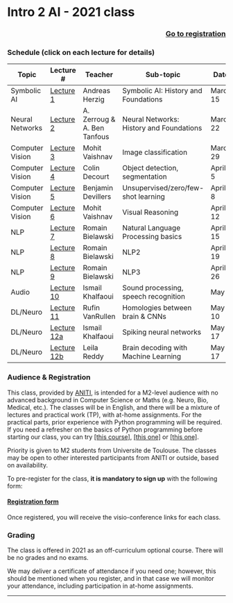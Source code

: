 # Intro 2 AI  -  2021 class
<a href="registration"><div style="text-align: right"> <h3>Go to registration</h3> </div></a>
### Schedule (click on each lecture for details)

| Topic | Lecture # | Teacher | Sub-topic | Date  |  Time   |
|--------------|---------|---------------|----------------------------|--------------|--------|
| Symbolic AI  | [Lecture 1](./Lecture1/index.md) | Andreas Herzig | Symbolic AI: History and Foundations |  March 15 | 5-7pm |
| Neural Networks  | [Lecture 2](./Lecture2/index.md) | A. Zerroug & A. Ben Tanfous | Neural Networks: History and Foundations |  March 22 | 5-7pm |
| Computer Vision  | [Lecture 3](./Lecture3/index.md) | Mohit Vaishnav | Image classification |  March 29 | 5-7pm |
| Computer Vision  | [Lecture 4](./Lecture4/index.md) | Colin Decourt | Object detection, segmentation |  April 5 | 5-7pm |
| Computer Vision  | [Lecture 5](./Lecture5/index.md) | Benjamin Devillers | Unsupervised/zero/few-shot learning |  April 8 | 5-7pm |
| Computer Vision  | [Lecture 6](./Lecture6/index.md) | Mohit Vaishnav | Visual Reasoning |  April 12 | 5-7pm |
| NLP  | [Lecture 7](./Lecture7/index.md) | Romain Bielawski | Natural Language Processing basics |  April 15 | 5-7pm |
| NLP  | [Lecture 8](./Lecture8/index.md) | Romain Bielawski | NLP2 |  April 19 | 5-7pm |
| NLP  | [Lecture 9](./Lecture9/index.md) | Romain Bielawski | NLP3 |  April 26 | 5-7pm |
| Audio  | [Lecture 10](./Lecture10/index.md) | Ismail Khalfaoui | Sound processing, speech recognition |  May 3 | 5-7pm |
| DL/Neuro  | [Lecture 11](./Lecture11/index.md) | Rufin VanRullen | Homologies between brain & CNNs |  May 10 | 5-7pm |
| DL/Neuro  | [Lecture 12a](./Lecture12a/index.md) | Ismail Khalfaoui  | Spiking neural networks |  May 17 | 5-6pm |
| DL/Neuro  | [Lecture 12b](./Lecture12b/index.md) | Leila Reddy | Brain decoding with Machine Learning |  May 17 | 6-7pm |

### Audience & Registration
This class, provided by [ANITI](https://aniti.univ-toulouse.fr/en/), is intended for a M2-level audience with no advanced background in Computer Science or Maths (e.g. Neuro, Bio, Medical, etc.). The classes will be in English, and there will be a mixture of lectures and practical work (TP), with at-home assignments. For the practical parts, prior experience with Python programming will be required. If you need a refresher on the basics of Python programming before starting our class, you can try [[this course]](https://www.python-course.eu), [[this one]](https://thepythonguru.com/) or [[this one]](https://www.programiz.com/python-programming).

Priority is given to M2 students from Universite de Toulouse. The classes may be open to other interested participants from ANITI or outside, based on availability. 

To pre-register for the class, **it is mandatory to sign up** with the following form:
#### [Registration form](registration)

Once registered, you will receive the visio-conference links for each class.

### Grading
The class is offered in 2021 as an off-curriculum optional course. There will be no grades and no exams. 

We may deliver a certificate of attendance if you need one; however, this should be mentioned when you register, and in that case we will monitor your attendance, including participation in at-home assignments.

---

